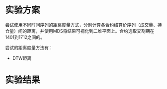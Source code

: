 # 实验方案

尝试使用不同时间序列的距离度量方式，分别计算各合约结算价序列（成交量、持仓量）间的距离，并使用MDS将结果可视化到二维平面上。合约选取交割期在1401到1712之间的。

尝试的距离度量方法有：

* DTW距离



# 实验结果